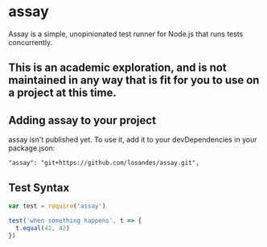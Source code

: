 assay
=====
Assay is a simple, unopinionated test runner for Node.js that runs tests concurrently.

## This is an academic exploration, and is not maintained in any way that is fit for you to use on a project at this time.

## Adding assay to your project
assay isn't published yet. To use it, add it to your devDependencies in your package.json:

```
"assay": "git+https://github.com/losandes/assay.git",
```

## Test Syntax
```JavaScript
var test = require('assay')

test('when something happens', t => {
  t.equal(42, 42)
})
```
